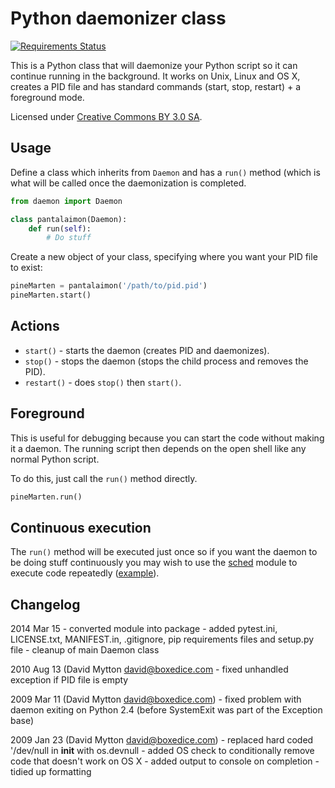 # Python daemonizer class

[![Requirements Status](https://requires.io/github/steenzout/python-daemon/requirements.png?branch=master)](https://requires.io/github/steenzout/python-daemon/requirements/?branch=master)

This is a Python class that will daemonize your Python script so it can continue running in the background.
It works on Unix, Linux and OS X, creates a PID file and
has standard commands (start, stop, restart) + a foreground mode.

Licensed under [Creative Commons BY 3.0 SA][4].


## Usage

Define a class which inherits from `Daemon` and has a `run()` method
(which is what will be called once the daemonization is completed.

```python
from daemon import Daemon

class pantalaimon(Daemon):
    def run(self):
        # Do stuff
```

Create a new object of your class, specifying where you want your PID file to exist:

```python
pineMarten = pantalaimon('/path/to/pid.pid')
pineMarten.start()
```


## Actions

* `start()` - starts the daemon (creates PID and daemonizes).
* `stop()` - stops the daemon (stops the child process and removes the PID).
* `restart()` - does `stop()` then `start()`.


## Foreground

This is useful for debugging because you can start the code without making it a daemon.
The running script then depends on the open shell like any normal Python script.

To do this, just call the `run()` method directly.

```python
pineMarten.run()
```


## Continuous execution

The `run()` method will be executed just once so
if you want the daemon to be doing stuff continuously
you may wish to use the [sched][1] module to execute code repeatedly ([example][2]).


## Changelog

2014 Mar 15
    - converted module into package
    - added pytest.ini, LICENSE.txt, MANIFEST.in, .gitignore, pip requirements files and setup.py file
    - cleanup of main Daemon class

2010 Aug 13 (David Mytton <david@boxedice.com>
    - fixed unhandled exception if PID file is empty

2009 Mar 11 (David Mytton <david@boxedice.com>)
    - fixed problem with daemon exiting on Python 2.4 (before SystemExit was part of the Exception base)

2009 Jan 23 (David Mytton <david@boxedice.com>)
    - replaced hard coded '/dev/null in __init__ with os.devnull
    - added OS check to conditionally remove code that doesn't work on OS X
    - added output to console on completion
    - tidied up formatting


[1]: http://docs.python.org/library/sched.html
[2]: https://github.com/boxedice/sd-agent/blob/master/agent.py#L226
[3]: http://web.archive.org/web/20131017130434/http://www.jejik.com/articles/2007/02/a_simple_unix_linux_daemon_in_python/
[4]: http://creativecommons.org/licenses/by-sa/3.0/
[5]: https://github.com/sandermarechal

